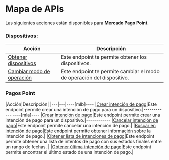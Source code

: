 # Mapa de APIs

Las siguientes acciones están disponibles para **Mercado Pago Point**.

### Dispositivos:

|Acción|Descripción|
|---|---|
|[Obtener dispositivos](https://www.mercadopago[FAKER][URL][DOMAIN]/developers/es/reference/integrations_api/_point_integration-api_devices/get)|Este endpoint te permite obtener los dispositivos.|
|[Cambiar modo de operación](https://www.mercadopago[FAKER][URL][DOMAIN]/developers/es/reference/integrations_api/_point_integration-api_devices_device-id/patch)|Este endpoint te permite cambiar el modo de operación del dispositivo.|


### Pagos Point


|Acción|Descripción|
|---|---|----[mlb]----
|[Crear intención de pago](https://www.mercadopago[FAKER][URL][DOMAIN]/developers/es/reference/integrations_api_paymentintent_mlb/_point_integration-api_devices_deviceid_payment-intents/post)|Este endpoint permite crear una intención de pago para un dispositivo.|------------ ----[mla]----
|[Crear intención de pago](https://www.mercadopago[FAKER][URL][DOMAIN]/developers/es/reference/integrations_api/_point_integration-api_devices_deviceid_payment-intents/post)|Este endpoint permite crear una intención de pago para un dispositivo.|------------
|[Cancelar intención de pago](https://www.mercadopago[FAKER][URL][DOMAIN]/developers/es/reference/integrations_api/_point_integration-api_devices_deviceid_payment-intents_paymentintentid/delete)|Este endpoint permite cancelar una intención de pago.|
|[Buscar en intención de pago](https://www.mercadopago[FAKER][URL][DOMAIN]/developers/es/reference/integrations_api/_point_integration-api_payment-intents_paymentintentid/get)|Este endpoint permite obtener información sobre la intención de pago.|
|[Obtener lista de intenciones de pago](https://www.mercadopago[FAKER][URL][DOMAIN]/developers/es/reference/integrations_api/_point_integration-api_payment-intents_events/get)|Este endpoint permite obtener una lista de intentos de pago con sus estados finales entre un rango de fechas. |
|[Obtener última intención de pago](https://www.mercadopago[FAKER][URL][DOMAIN]/developers/es/reference/integrations_api/_point_integration-api_payment-intents_paymentintentid_events/get)|Este endpoint permite encontrar el último estado de una intención de pago.|
